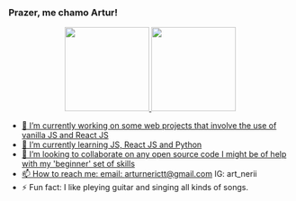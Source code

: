 ### Prazer, me chamo Artur!

<div align="center">
  <a href="https://github.com/Artur-Neri">
   <img height="150em" src="https://github-readme-stats.vercel.app/api/top-langs/?username=Artur-Neri&layout=compact&langs_count=7&theme=nightowl"/>
  <img height="150em" src="https://github-readme-stats.vercel.app/api?username=Artur-Neri&show_icons=true&theme=nightowl&include_all_commits=true&count_private=true"/>
  
</div>

- 🔭 I’m currently working on some web projects that involve the use of vanilla JS and React JS
- 🌱 I’m currently learning JS, React JS and Python
- 👯 I’m looking to collaborate on any open source code I might be of help with my 'beginner' set of skills
- 📫 How to reach me: 
  email: arturnerictt@gmail.com
  IG: art_nerii
- ⚡ Fun fact: I like pleying guitar and singing all kinds of songs.
